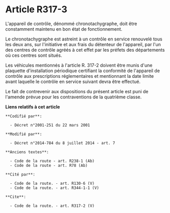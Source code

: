 # Article R317-3

L'appareil de contrôle, dénommé chronotachygraphe, doit être constamment maintenu en bon état de fonctionnement. 

Le chronotachygraphe est astreint à un contrôle en service renouvelé tous les deux ans, sur l'initiative et aux frais du
détenteur de l'appareil, par l'un des centres de contrôle agréés à cet effet par les préfets des départements où ces centres
sont situés. 

Les véhicules mentionnés à l'article R. 317-2 doivent être munis d'une plaquette d'installation périodique certifiant la
conformité de l'appareil de contrôle aux prescriptions réglementaires et mentionnant la date limite avant laquelle le
contrôle en service suivant devra être effectué. 

Le fait de contrevenir aux dispositions du présent article est puni de l'amende prévue pour les contraventions de la
quatrième classe.

**Liens relatifs à cet article**

	**Codifié par**:

	  - Décret n°2001-251 du 22 mars 2001

	**Modifié par**:

	  - Décret n°2014-784 du 8 juillet 2014 - art. 7

	**Anciens textes**:

	  - Code de la route - art. R238-1 (Ab)
	  - Code de la route - art. R78 (Ab)

	**Cité par**:

	  - Code de la route. - art. R130-6 (V)
	  - Code de la route. - art. R344-1-1 (V)

	**Cite**:

	  - Code de la route. - art. R317-2 (V)
